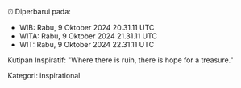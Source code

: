 ⏰ Diperbarui pada:
- WIB: Rabu, 9 Oktober 2024 20.31.11 UTC
- WITA: Rabu, 9 Oktober 2024 21.31.11 UTC
- WIT: Rabu, 9 Oktober 2024 22.31.11 UTC

Kutipan Inspiratif:
"Where there is ruin, there is hope for a treasure."


Kategori: inspirational

